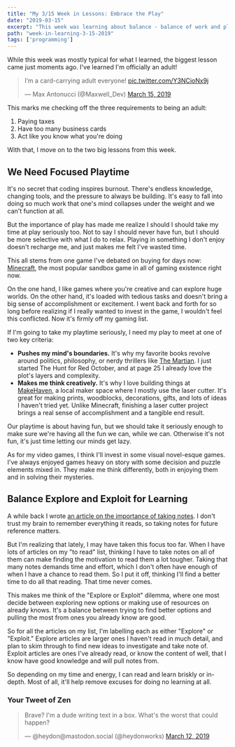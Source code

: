 ```yaml
---
title: "My 3/15 Week in Lessons: Embrace the Play"
date: "2019-03-15"
excerpt: "This week was learning about balance - balance of work and play, and balance of explore and exploit."
path: "week-in-learning-3-15-2019"
tags: ['programming']
---
```


While this week was mostly typical for what I learned, the biggest lesson came just moments ago. I've learned I'm officially an adult!

<blockquote class="twitter-tweet" data-lang="en"><p lang="en" dir="ltr">I’m a card-carrying adult everyone! <a href="https://t.co/Y3NCioNx9j">pic.twitter.com/Y3NCioNx9j</a></p>&mdash; Max Antonucci (@Maxwell_Dev) <a href="https://twitter.com/Maxwell_Dev/status/1106630598456737792?ref_src=twsrc%5Etfw">March 15, 2019</a></blockquote>

This marks me checking off the three requirements to being an adult:

1. Paying taxes
2. Have too many business cards
3. Act like you know what you're doing

With that, I move on to the two big lessons from this week.

## We Need Focused Playtime

It's no secret that coding inspires burnout. There's endless knowledge, changing tools, and the pressure to always be building. It's easy to fall into doing so much work that one's mind collapses under the weight and we can't function at all.

But the importance of play has made me realize I should I should take my time at play seriously too. Not to say I should never have fun, but I should be more selective with what I do to relax. Playing in something I don't enjoy doesn't recharge me, and just makes me felt I've wasted time.

This all stems from one game I've debated on buying for days now: [Minecraft](https://www.amazon.com/Minecraft-Nintendo-Switch/dp/B07D13QGXM), the most popular sandbox game in all of gaming existence right now.

On the one hand, I like games where you're creative and can explore huge worlds. On the other hand, it's loaded with tedious tasks and doesn't bring a big sense of accomplishment or excitement. I went back and forth for so long before realizing if I really wanted to invest in the game, I wouldn't feel this conflicted. Now it's firmly off my gaming list.

If I'm going to take my playtime seriously, I need my play to meet at one of two key criteria:

* **Pushes my mind's boundaries.** It's why my favorite books revolve around politics, philosophy, or nerdy thrillers like [The Martian](https://www.amazon.com/Martian-Andy-Weir/dp/0553418025/ref=sr_1_1). I just started The Hunt for Red October, and at page 25 I already love the plot's layers and complexity.
* **Makes me think creatively.** It's why I love building things at [MakeHaven](https://www.makehaven.org/), a local maker space where I mostly use the laser cutter. It's great for making prints, woodblocks, decorations, gifts, and lots of ideas I haven't tried yet. Unlike Minecraft, finishing a laser cutter project brings a real sense of accomplishment and a tangible end result.

Our playtime is about having fun, but we should take it seriously enough to make sure we're having all the fun we can, while we can. Otherwise it's not fun, it's just time letting our minds get lazy.

As for my video games, I think I'll invest in some visual novel-esque games. I've always enjoyed games heavy on story with some decision and puzzle elements mixed in. They make me think differently, both in enjoying them and in solving their mysteries.

## Balance Explore and Exploit for Learning

A while back I wrote [an article on the importance of taking notes](https://dev.to/maxwell_dev/takes-notes-on-everything-3io). I don't trust my brain to remember everything it reads, so taking notes for future reference matters.

But I'm realizing that lately, I may have taken this focus too far. When I have lots of articles on my "to read" list, thinking I have to take notes on all of them can make finding the motivation to read them a lot tougher. Taking that many notes demands time and effort, which I don't often have enough of when I have a chance to read them. So I put it off, thinking I'll find a better time to do all that reading. That time never comes.

This makes me think of the "Explore or Exploit" dilemma, where one most decide between exploring new options or making use of resources on already knows. It's a balance between trying to find better options and pulling the most from ones you already know are good.

So for all the articles on my list, I'm labelling each as either "Explore" or "Exploit." Explore articles are larger ones I haven't read in much detail, and plan to skim through to find new ideas to investigate and take note of. Exploit articles are ones I've already read, or know the content of well, that I know have good knowledge and will pull notes from.

So depending on my time and energy, I can read and learn briskly or in-depth. Most of all, it'll help remove excuses for doing no learning at all.

### Your Tweet of Zen

<blockquote class="twitter-tweet" data-lang="en"><p lang="en" dir="ltr">Brave? I&#39;m a dude writing text in a box. What&#39;s the worst that could happen?</p>&mdash; @heydon@mastodon.social (@heydonworks) <a href="https://twitter.com/heydonworks/status/1105371664190193664?ref_src=twsrc%5Etfw">March 12, 2019</a></blockquote>
<script async src="https://platform.twitter.com/widgets.js" charset="utf-8"></script>
